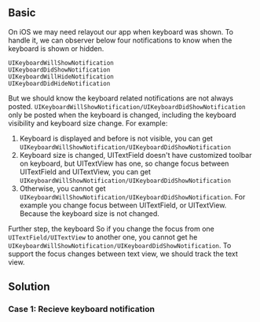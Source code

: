 ---
---
## Basic
On iOS we may need relayout our app when keyboard was shown. To handle it, we can observer below four notifications to know when the keyboard is shown or hidden.

    UIKeyboardWillShowNotification
    UIKeyboardDidShowNotification
    UIKeyboardWillHideNotification
    UIKeyboardDidHideNotification
  
But we should know the keyboard related notifications are not always posted. `UIKeyboardWillShowNotification/UIKeyboardDidShowNotification` only be posted when the keyboard is changed, including the keyboard visibility and keyboard size change. For example:

1. Keyboard is displayed and before is not visible, you can get `UIKeyboardWillShowNotification/UIKeyboardDidShowNotification`
2. Keyboard size is changed, UITextField doesn't have customized toolbar on keyboard, but UITextView has one, so change focus between UITextField and UITextView, you can get `UIKeyboardWillShowNotification/UIKeyboardDidShowNotification`
3. Otherwise, you cannot get `UIKeyboardWillShowNotification/UIKeyboardDidShowNotification`. For example you change focus between UITextField, or UITextView. Because the keyboard size is not changed.

Further step, the keyboard So if you change the focus from one `UITextField/UITextView` to another one, you cannot get he `UIKeyboardWillShowNotification/UIKeyboardDidShowNotification`. To support the focus changes between text view, we should track the text view.

## Solution

### Case 1: Recieve keyboard notification
